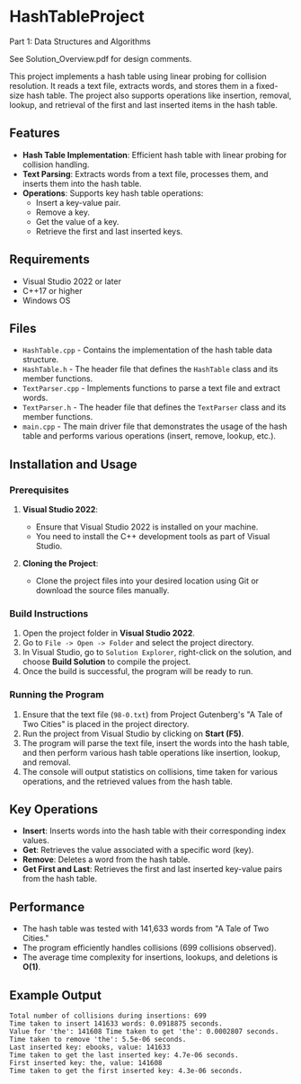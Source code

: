 # HashTableProject
Part 1: Data Structures and Algorithms

See Solution_Overview.pdf for design comments.

This project implements a hash table using linear probing for collision resolution. It reads a text file, extracts words, and stores them in a fixed-size hash table. The project also supports operations like insertion, removal, lookup, and retrieval of the first and last inserted items in the hash table.

## Features

- **Hash Table Implementation**: Efficient hash table with linear probing for collision handling.
- **Text Parsing**: Extracts words from a text file, processes them, and inserts them into the hash table.
- **Operations**: Supports key hash table operations:
  - Insert a key-value pair.
  - Remove a key.
  - Get the value of a key.
  - Retrieve the first and last inserted keys.

## Requirements

- Visual Studio 2022 or later
- C++17 or higher
- Windows OS

## Files

- `HashTable.cpp` - Contains the implementation of the hash table data structure.
- `HashTable.h` - The header file that defines the `HashTable` class and its member functions.
- `TextParser.cpp` - Implements functions to parse a text file and extract words.
- `TextParser.h` - The header file that defines the `TextParser` class and its member functions.
- `main.cpp` - The main driver file that demonstrates the usage of the hash table and performs various operations (insert, remove, lookup, etc.).

## Installation and Usage

### Prerequisites

1. **Visual Studio 2022**:
   - Ensure that Visual Studio 2022 is installed on your machine.
   - You need to install the C++ development tools as part of Visual Studio.

2. **Cloning the Project**:
   - Clone the project files into your desired location using Git or download the source files manually.

### Build Instructions

1. Open the project folder in **Visual Studio 2022**.
2. Go to `File -> Open -> Folder` and select the project directory.
3. In Visual Studio, go to `Solution Explorer`, right-click on the solution, and choose **Build Solution** to compile the project.
4. Once the build is successful, the program will be ready to run.

### Running the Program

1. Ensure that the text file (`98-0.txt`) from Project Gutenberg's "A Tale of Two Cities" is placed in the project directory.
2. Run the project from Visual Studio by clicking on **Start (F5)**.
3. The program will parse the text file, insert the words into the hash table, and then perform various hash table operations like insertion, lookup, and removal.
4. The console will output statistics on collisions, time taken for various operations, and the retrieved values from the hash table.

## Key Operations

- **Insert**: Inserts words into the hash table with their corresponding index values.
- **Get**: Retrieves the value associated with a specific word (key).
- **Remove**: Deletes a word from the hash table.
- **Get First and Last**: Retrieves the first and last inserted key-value pairs from the hash table.

## Performance

- The hash table was tested with 141,633 words from "A Tale of Two Cities."
- The program efficiently handles collisions (699 collisions observed).
- The average time complexity for insertions, lookups, and deletions is **O(1)**.

## Example Output
```
Total number of collisions during insertions: 699 
Time taken to insert 141633 words: 0.0918875 seconds. 
Value for 'the': 141608 Time taken to get 'the': 0.0002807 seconds. 
Time taken to remove 'the': 5.5e-06 seconds. 
Last inserted key: ebooks, value: 141633 
Time taken to get the last inserted key: 4.7e-06 seconds. 
First inserted key: the, value: 141608 
Time taken to get the first inserted key: 4.3e-06 seconds.
```
